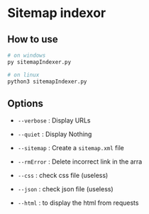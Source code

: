 # Sitemap indexor

## How to use

```sh
# on windows
py sitemapIndexer.py

# on linux
python3 sitemapIndexer.py
```

## Options

- `--verbose` : Display URLs

- `--quiet` : Display Nothing

- `--sitemap` : Create a `sitemap.xml` file

- `--rmError` : Delete incorrect link in the arra

- `--css` : check css file (useless)

- `--json` : check json file (useless)

- `--html` : to display the html from requests

